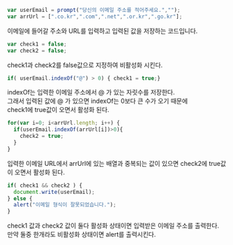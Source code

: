```javascript
var userEmail = prompt("당신의 이메일 주소를 적어주세요.","");
var arrUrl = [".co.kr",".com",".net",".or.kr",".go.kr"];
```

이메일에 들어갈 주소와 URL를 입력하고 입력된 값을 저장하는 코드입니다.

```javascript
var check1 = false;
var check2 = false;
```

check1과 check2를 false값으로 지정하여 비활성화 시킨다.

```javascript
if( userEmail.indexOf("@") > 0) { check1 = true;}
```

indexOf는 입력한 이메일 주소에서 @ 가 있는 자릿수를 저장한다.    
그래서 입력된 값에 @ 가 있으면 indexOf는 0보다 큰 수가 오기 때문에   
check1에 true값이 오면서 활성화 된다.


```javascript
for(var i=0; i<arrUrl.length; i++) {
  if(userEmail.indexOf(arrUrl[i])>0){ 
    check2 = true;
  }
}
```

입력한 이메일 URL에서 arrUrl에 있는 배열과 중복되는 값이 있으면
check2에 true값이 오면서 활성화 된다.

```javascript
if( check1 && check2 ) {
  document.write(userEmail);
} else {
  alert("이메일 형식이 잘못되었습니다.");
}
```

check1 값과 check2 값이 둘다 활성화 상태이면 입력받은 이메일 주소를 출력한다.    
만약 둘중 한개라도 비활성화 상태이면 alert를 출력시킨다.

